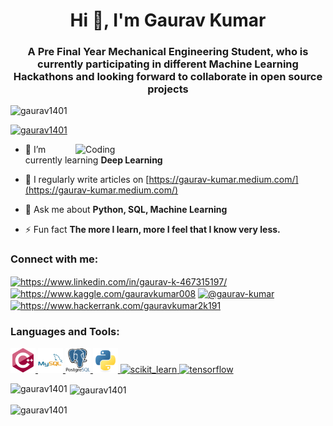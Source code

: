 <h1 align="center">Hi 👋, I'm Gaurav Kumar</h1>
<h3 align="center">A Pre Final Year Mechanical Engineering Student, who is currently participating in different Machine Learning Hackathons and looking forward to collaborate in open source projects</h3>

<p align="left"> <img src="https://komarev.com/ghpvc/?username=gaurav1401&label=Profile%20views&color=0e75b6&style=flat" alt="gaurav1401" /> </p>

<p align="left"> <a href="https://github.com/ryo-ma/github-profile-trophy"><img src="https://github-profile-trophy.vercel.app/?username=gaurav1401" alt="gaurav1401" /></a> </p>

<img align = 'right' alt = 'Coding' width = 400 src = "https://media1.giphy.com/media/ZgBHqRyBXetos/giphy.gif" />

- 🌱 I’m currently learning **Deep Learning**

- 📝 I regularly write articles on [https://gaurav-kumar.medium.com/](https://gaurav-kumar.medium.com/)

- 💬 Ask me about **Python, SQL, Machine Learning**

- ⚡ Fun fact **The more I learn, more I feel that I know very less.**

<h3 align="left">Connect with me:</h3>
<p align="left">
<a href="https://linkedin.com/in/https://www.linkedin.com/in/gaurav-k-467315197/" target="blank"><img align="center" src="https://raw.githubusercontent.com/rahuldkjain/github-profile-readme-generator/master/src/images/icons/Social/linked-in-alt.svg" alt="https://www.linkedin.com/in/gaurav-k-467315197/" height="30" width="40" /></a>
<a href="https://kaggle.com/https://www.kaggle.com/gauravkumar008" target="blank"><img align="center" src="https://raw.githubusercontent.com/rahuldkjain/github-profile-readme-generator/master/src/images/icons/Social/kaggle.svg" alt="https://www.kaggle.com/gauravkumar008" height="30" width="40" /></a>
<a href="https://medium.com/@gaurav-kumar" target="blank"><img align="center" src="https://raw.githubusercontent.com/rahuldkjain/github-profile-readme-generator/master/src/images/icons/Social/medium.svg" alt="@gaurav-kumar" height="30" width="40" /></a>
<a href="https://www.hackerrank.com/https://www.hackerrank.com/gauravkumar2k191" target="blank"><img align="center" src="https://raw.githubusercontent.com/rahuldkjain/github-profile-readme-generator/master/src/images/icons/Social/hackerrank.svg" alt="https://www.hackerrank.com/gauravkumar2k191" height="30" width="40" /></a>
</p>

<h3 align="left">Languages and Tools:</h3>
<p align="left"> <a href="https://www.w3schools.com/cpp/" target="_blank"> <img src="https://raw.githubusercontent.com/devicons/devicon/master/icons/cplusplus/cplusplus-original.svg" alt="cplusplus" width="40" height="40"/> </a> <a href="https://www.mysql.com/" target="_blank"> <img src="https://raw.githubusercontent.com/devicons/devicon/master/icons/mysql/mysql-original-wordmark.svg" alt="mysql" width="40" height="40"/> </a> <a href="https://www.postgresql.org" target="_blank"> <img src="https://raw.githubusercontent.com/devicons/devicon/master/icons/postgresql/postgresql-original-wordmark.svg" alt="postgresql" width="40" height="40"/> </a> <a href="https://www.python.org" target="_blank"> <img src="https://raw.githubusercontent.com/devicons/devicon/master/icons/python/python-original.svg" alt="python" width="40" height="40"/> </a> <a href="https://scikit-learn.org/" target="_blank"> <img src="https://upload.wikimedia.org/wikipedia/commons/0/05/Scikit_learn_logo_small.svg" alt="scikit_learn" width="40" height="40"/> </a> <a href="https://www.tensorflow.org" target="_blank"> <img src="https://www.vectorlogo.zone/logos/tensorflow/tensorflow-icon.svg" alt="tensorflow" width="40" height="40"/> </a> </p>

<p><img align="left" src="https://github-readme-stats.vercel.app/api/top-langs?username=gaurav1401&show_icons=true&locale=en&layout=compact" alt="gaurav1401" /></p>

<p>&nbsp;<img align="center" src="https://github-readme-stats.vercel.app/api?username=gaurav1401&show_icons=true&locale=en" alt="gaurav1401" /></p>

<p><img align="center" src="https://github-readme-streak-stats.herokuapp.com/?user=gaurav1401&" alt="gaurav1401" /></p>


<!---
Gaurav1401/Gaurav1401 is a ✨ special ✨ repository because its `README.md` (this file) appears on your GitHub profile.
You can click the Preview link to take a look at your changes.
--->
